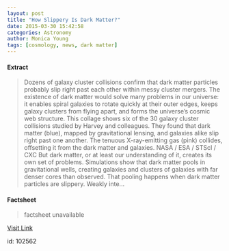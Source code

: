 ```yaml
---
layout: post
title: "How Slippery Is Dark Matter?"
date: 2015-03-30 15:42:58
categories: Astronomy
author: Monica Young
tags: [cosmology, news, dark matter]
---
```



#### Extract
>Dozens of galaxy cluster collisions confirm that dark matter particles probably slip right past each other within messy cluster mergers. The existence of dark matter would solve many problems in our universe: it enables spiral galaxies to rotate quickly at their outer edges, keeps galaxy clusters from flying apart, and forms the universe’s cosmic web structure. This collage shows six of the 30 galaxy cluster collisions studied by Harvey and colleagues. They found that dark matter (blue), mapped by gravitational lensing, and galaxies alike slip right past one another. The tenuous X-ray-emitting gas (pink) collides, offsetting it from the dark matter and galaxies. NASA / ESA / STScI / CXC But dark matter, or at least our understanding of it, creates its own set of problems. Simulations show that dark matter pools in gravitational wells, creating galaxies and clusters of galaxies with far denser cores than observed. That pooling happens when dark matter particles are slippery. Weakly inte...

#### Factsheet
>factsheet unavailable

[Visit Link](http://www.skyandtelescope.com/astronomy-news/how-slippery-is-dark-matter-0330201534/)

id:  102562
